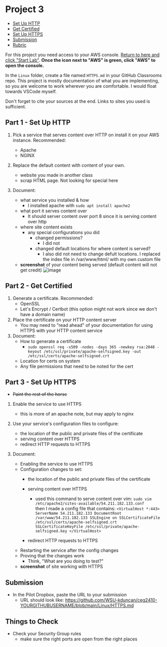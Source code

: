 # Project 3

- [Set Up HTTP](#Set-Up-HTTP)
- [Get Certified](#Get-Certified)
- [Set Up HTTPS](#Set-Up-HTTPS)
- [Submission](#Submission)
- [Rubric](Rubric.md)

For this project you need access to your AWS console. [Return to here and click "Start Lab"](https://awsacademy.instructure.com/courses/13276/modules/items/1137826). **Once the icon next to "AWS" is green, click "AWS" to open the console.**

In the `Linux` folder, create a file named `HTTPS.md` in your GitHub Classrooms repo. This project is mostly documentation of what you are implementing, so you are welcome to work wherever you are comfortable. I would float towards VSCode myself.

Don't forget to cite your sources at the end. Links to sites you used is sufficient.

## Part 1 - Set Up HTTP

1. Pick a service that serves content over HTTP on install it on your AWS instance. Recommended:

   - Apache
   - NGINX

2. Replace the default content with content of your own.

   - website you made in another class
   - scrap HTML page. Not looking for special here

3. Document:

   - what service you installed & how
      - I installed apache with `sudo apt install apache2`
   - what port it serves content over
      - It should server content over port 8 since it is serving content over http
   - where site content exists
     - any special configurations you did
       - changed permissions?
         - I did not
       - changed default locations for where content is served?
         - I also did not need to change defult locations. I replaced the index file in /var/www/html/ with my own custom file
   - **screenshot** of your content being served (default content will not get credit)
   ![image](https://user-images.githubusercontent.com/77516657/159597197-b13f3ba1-2b53-4a41-9753-d73f8171d574.png)


## Part 2 - Get Certified

1. Generate a certificate. Recommended:
   - OpenSSL
   - Let's Encrypt / Certbot (this option might not work since we don't have a domain name)
2. Place the certificate on your HTTP content server
   - You may need to "read ahead" of your documentation for using HTTPS with your HTTP content service
3. Document:
   - How to generate a certificate
      - `sudo openssl req -x509 -nodes -days 365 -newkey rsa:2048 -keyout /etc/ssl/private/apache-selfsigned.key -out /etc/ssl/certs/apache-selfsigned.crt`
   - Location for certs on system
   - Any file permissions that need to be noted for the cert

## Part 3 - Set Up HTTPS

- ~~Paint the rest of the horse~~

1. Enable the service to use HTTPS
   - this is more of an apache note, but may apply to nginx
2. Use your service's configuration files to configure:

   - the location of the public and private files of the certificate
   - serving content over HTTPS
   - redirect HTTP requests to HTTPS

3. Document:
   - Enabling the service to use HTTPS
   - Configuration changes to set:
     - the location of the public and private files of the certificate
     - serving content over HTTPS
         - used this command to serve content over vim: `sudo vim /etc/apache2/sites-available/54.211.182.133.conf`\
      then I made a config file that contains:
   `<VirtualHost *:443>
   ServerName 54.211.182.133
   DocumentRoot /var/www/54.211.182.133
   SSLEngine on
   SSLCertificateFile /etc/ssl/certs/apache-selfsigned.crt
   SSLCertificateKeyFile /etc/ssl/private/apache-selfsigned.key
</VirtualHost>`

     - redirect HTTP requests to HTTPS
   - Restarting the service after the config changes
   - Proving that the changes work
     - Think, "What are you doing to test?"
   - **screenshot** of site working with HTTPS

## Submission

- In the Pilot Dropbox, paste the URL to your submission
  - URL should look like: https://github.com/WSU-kduncan/ceg2410-YOURGITHUBUSERNAME/blob/main/Linux/HTTPS.md

## Things to Check

- Check your Security Group rules
  - make sure the right ports are open from the right places
